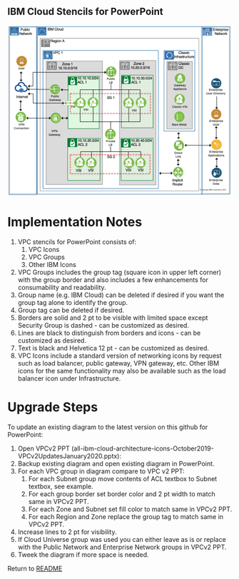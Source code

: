 ## IBM Cloud Stencils for PowerPoint

![VPCFull](/images/vpc-experience-full-powerpoint.png)

# Implementation Notes

1. VPC stencils for PowerPoint consists of:
    1. VPC Icons
    2. VPC Groups
    3. Other IBM Icons
2. VPC Groups includes the group tag (square icon in upper left corner) with the group border and also includes a few enhancements for consumability and readability.
3. Group name (e.g. IBM Cloud) can be deleted if desired if you want the group tag alone to identify the group.
4. Group tag can be deleted if desired.
5. Borders are solid and 2 pt to be visible with limited space except Security Group is dashed - can be customized as desired.
6. Lines are black to distinguish from borders and icons - can be customized as desired.
7. Text is black and Helvetica 12 pt - can be customized as desired.
8. VPC Icons include a standard version of networking icons by request such as load balancer, public gateway, VPN gateway, etc.  Other IBM icons for the same functionality may also be available such as the load balancer icon under Infrastructure.

# Upgrade Steps

To update an existing diagram to the latest version on this github for PowerPoint:
1. Open VPCv2 PPT (all-ibm-cloud-architecture-icons-October2019-VPCv2UpdatesJanuary2020.pptx): 
2. Backup existing diagram and open existing diagram in PowerPoint.
3. For each VPC group in diagram compare to VPC v2 PPT:
    1. For each Subnet group move contents of ACL textbox to Subnet textbox, see example.
    2. For each group border set border color and 2 pt width to match same in VPCv2 PPT.
    3. For each Zone and Subnet set fill color to match same in VPCv2 PPT.
    4. For each Region and Zone replace the group tag to match same in VPCv2 PPT.
4. Increase lines to 2 pt for visibility.
5. If Cloud Universe group was used you can either leave as is or replace with the Public Network and Enterprise Network groups in VPCv2 PPT.
6. Tweek the diagram if more space is needed.

Return to [README](/README.md)
